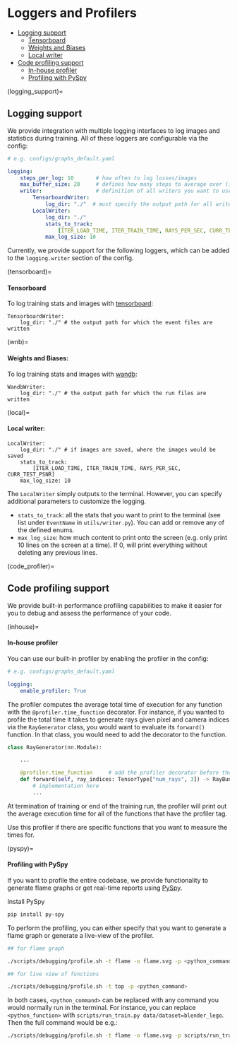# Loggers and Profilers

* [Logging support](logging_support)
    * [Tensorboard](tensorboard)
    * [Weights and Biases](wnb)
    * [Local writer](local)
* [Code profiling support](code_profiler)
    * [In-house profiler](inhouse)
    * [Profiling with PySpy](pyspy)

(logging_support)=
## Logging support

We provide integration with multiple logging interfaces to log images and statistics during training. 
All of these loggers are configurable via the config:

```yaml
# e.g. configs/graphs_default.yaml

logging:
    steps_per_log: 10       # how often to log losses/images
    max_buffer_size: 20     # defines how many steps to average over (if reporting averages)
    writer:                 # definition of all writers you want to use
        TensorboardWriter:  
            log_dir: "./"  # must specify the output path for all writers
        LocalWriter:
            log_dir: "./"
            stats_to_track:
                [ITER_LOAD_TIME, ITER_TRAIN_TIME, RAYS_PER_SEC, CURR_TEST_PSNR]
            max_log_size: 10 
```

Currently, we provide support for the following loggers, which can be added to the `logging.writer` section of the config.

(tensorboard)=
#### Tensorboard
To log training stats and images with [tensorboard](https://www.tensorflow.org/tensorboard):
```
TensorboardWriter:
    log_dir: "./" # the output path for which the event files are written
```

(wnb)=
#### Weights and Biases:
To log training stats and images with [wandb](https://wandb.ai/site):
```
WandbWriter:
    log_dir: "./" # the output path for which the run files are written
```

(local)=
#### Local writer: 
```
LocalWriter:
    log_dir: "./" # if images are saved, where the images would be saved
    stats_to_track: 
        [ITER_LOAD_TIME, ITER_TRAIN_TIME, RAYS_PER_SEC, CURR_TEST_PSNR]
    max_log_size: 10 
```

The `LocalWriter` simply outputs to the terminal. However, you can specify additional parameters to customize the logging.
* `stats_to_track`: all the stats that you want to print to the terminal (see list under `EventName` in `utils/writer.py`). You can add or remove any of the defined enums. 
* `max_log_size`: how much content to print onto the screen (e.g. only print 10 lines on the screen at a time). If 0, will print everything without deleting any previous lines.


(code_profiler)=
## Code profiling support
We provide built-in performance profiling capabilities to make it easier for you to debug and assess the performance of your code. 

(inhouse)=
#### In-house profiler
You can use our built-in profiler by enabling the profiler in the config:

```yaml
# e.g. configs/graphs_default.yaml

logging:
    enable_profiler: True
```

The profiler computes the average total time of execution for any function with the `@profiler.time_function` decorator. 
For instance, if you wanted to profile the total time it takes to generate rays given pixel and camera indices via the `RayGenerator` class, you would want to evaluate its `forward()` function. In that class, you would need to add the decorator to the function.


```python
class RayGenerator(nn.Module):

    ...

    @profiler.time_function     # add the profiler decorator before the function
    def forward(self, ray_indices: TensorType["num_rays", 3]) -> RayBundle:
        # implementation here
        ...
```

At termination of training or end of the training run, the profiler will print out the average execution time for all of the functions that have the profiler tag. 

Use this profiler if there are specific functions that you want to measure the times for.


(pyspy)=
#### Profiling with PySpy
If you want to profile the entire codebase, we provide functionality to generate flame graphs or get real-time reports using [PySpy](https://github.com/benfred/py-spy).

Install PySpy

```bash
pip install py-spy
```

To perform the profiling, you can either specify that you want to generate a flame graph or generate a live-view of the profiler.

```bash
## for flame graph

./scripts/debugging/profile.sh -t flame -o flame.svg -p <python_command>

## for live view of functions

./scripts/debugging/profile.sh -t top -p <python_command> 
```

In both cases, `<python_command>` can be replaced with any command you would normally run in the terminal. For instance, you can replace `<python_function>` with `scripts/run_train.py data/dataset=blender_lego`. Then the full command would be e.g.:

```bash
./scripts/debugging/profile.sh -t flame -o flame.svg -p scripts/run_train.py data/dataset=blender_lego
```